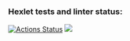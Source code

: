 ### Hexlet tests and linter status:
[![Actions Status](https://github.com/brainLogOut/java-project-61/actions/workflows/hexlet-check.yml/badge.svg)](https://github.com/brainLogOut/java-project-61/actions)
<a href="https://codeclimate.com/github/brainLogOut/java-project-61/maintainability"><img src="https://api.codeclimate.com/v1/badges/53d7470ce593a177ca86/maintainability" /></a>
